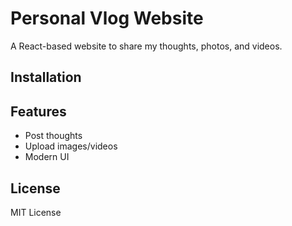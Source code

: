 # Personal Vlog Website

A React-based website to share my thoughts, photos, and videos.

## Installation


## Features
- Post thoughts
- Upload images/videos
- Modern UI

## License
MIT License
